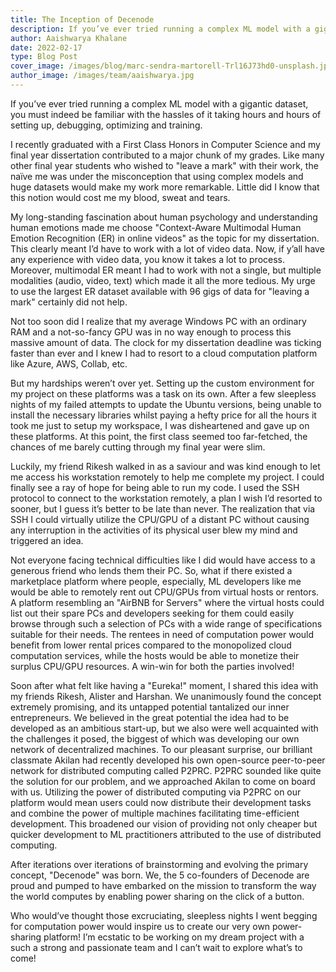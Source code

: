 ```yaml
---
title: The Inception of Decenode
description: If you’ve ever tried running a complex ML model with a gigantic dataset, you must indeed be familiar with the hassles of it taking hours and hours of setting up, debugging, optimizing and training.
author: Aaishwarya Khalane
date: 2022-02-17
type: Blog Post
cover_image: /images/blog/marc-sendra-martorell-Trl16J73hd0-unsplash.jpg
author_image: /images/team/aaishwarya.jpg
---
```


If you’ve ever tried running a complex ML model with a gigantic dataset, you must indeed be familiar with the hassles of it taking hours and hours of setting up, debugging, optimizing and training.

I recently graduated with a First Class Honors in Computer Science and my final year dissertation contributed to a major chunk of my grades. Like many other final year students who wished to "leave a mark" with their work, the naïve me was under the misconception that using complex models and huge datasets would make my work more remarkable. Little did I know that this notion would cost me my blood, sweat and tears.

My long-standing fascination about human psychology and understanding human emotions made me choose "Context-Aware Multimodal Human Emotion Recognition (ER) in online videos" as the topic for my dissertation. This clearly meant I’d have to work with a lot of video data. Now, if y’all have any experience with video data, you know it takes a lot to process. Moreover, multimodal ER meant I had to work with not a single, but multiple modalities (audio, video, text) which made it all the more tedious. My urge to use the largest ER dataset available with 96 gigs of data for "leaving a mark" certainly did not help.

Not too soon did I realize that my average Windows PC with an ordinary RAM and a not-so-fancy GPU was in no way enough to process this massive amount of data. The clock for my dissertation deadline was ticking faster than ever and I knew I had to resort to a cloud computation platform like Azure, AWS, Collab, etc.

But my hardships weren’t over yet. Setting up the custom environment for my project on these platforms was a task on its own. After a few sleepless nights of my failed attempts to update the Ubuntu versions, being unable to install the necessary libraries whilst paying a hefty price for all the hours it took me just to setup my workspace, I was disheartened and gave up on these platforms. At this point, the first class seemed too far-fetched, the chances of me barely cutting through my final year were slim.

Luckily, my friend Rikesh walked in as a saviour and was kind enough to let me access his workstation remotely to help me complete my project. I could finally see a ray of hope for being able to run my code. I used the SSH protocol to connect to the workstation remotely, a plan I wish I’d resorted to sooner, but I guess it’s better to be late than never. The realization that via SSH I could virtually utilize the CPU/GPU of a distant PC without causing any interruption in the activities of its physical user blew my mind and triggered an idea.

Not everyone facing technical difficulties like I did would have access to a generous friend who lends them their PC. So, what if there existed a marketplace platform where people, especially, ML developers like me would be able to remotely rent out CPU/GPUs from virtual hosts or rentors. A platform resembling an "AirBNB for Servers" where the virtual hosts could list out their spare PCs and developers seeking for them could easily browse through such a selection of PCs with a wide range of specifications suitable for their needs. The rentees in need of computation power would benefit from lower rental prices compared to the monopolized cloud computation services, while the hosts would be able to monetize their surplus CPU/GPU resources. A win-win for both the parties involved!

Soon after what felt like having a "Eureka!" moment, I shared this idea with my friends Rikesh, Alister and Harshan. We unanimously found the concept extremely promising, and its untapped potential tantalized our inner entrepreneurs. We believed in the great potential the idea had to be developed as an ambitious start-up, but we also were well acquainted with the challenges it posed, the biggest of which was developing our own network of decentralized machines. To our pleasant surprise, our brilliant classmate Akilan had recently developed his own open-source peer-to-peer network for distributed computing called P2PRC. P2PRC sounded like quite the solution for our problem, and we approached Akilan to come on board with us. Utilizing the power of distributed computing via P2PRC on our platform would mean users could now distribute their development tasks and combine the power of multiple machines facilitating time-efficient development. This broadened our vision of providing not only cheaper but quicker development to ML practitioners attributed to the use of distributed computing.

After iterations over iterations of brainstorming and evolving the primary concept, "Decenode" was born. We, the 5 co-founders of Decenode are proud and pumped to have embarked on the mission to transform the way the world computes by enabling power sharing on the click of a button.

Who would’ve thought those excruciating, sleepless nights I went begging for computation power would inspire us to create our very own power-sharing platform! I’m ecstatic to be working on my dream project with a such a strong and passionate team and I can’t wait to explore what’s to come!
